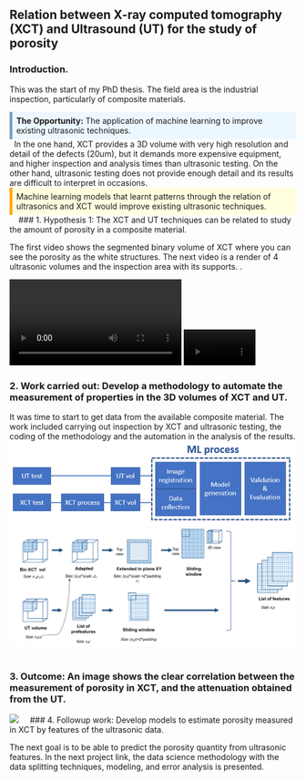 ## Relation between X-ray computed tomography (XCT) and Ultrasound (UT) for the study of porosity

<!-- **Relation between X-ray computed tomography (XCT) and Ultrasound (UT) for the study of porosity:**  -->
### Introduction. 
This was the start of my PhD thesis. The field area is the industrial inspection, particularly of composite materials.


<div style="background-color: #EDF7FF; border-color: #7C9DBF; border-left: 5px solid #7C9DBF; padding: 0.5em;">    <strong>The Opportunity:</strong> The application of machine learning to improve existing ultrasonic techniques.
</div>
&nbsp;
In the one hand, XCT provides a 3D volume with very high resolution and detail of the defects (20um), but it demands more expensive equipment, and higher inspection and  analysis times than ultrasonic testing. On the other hand, ultrasonic testing does not provide enough detail and its results are difficult to interpret in occasions.

<div style="background-color: LightYellow; border-color: LightYellow; border-left: 5px solid Orange; padding: 0.5em;"> Machine learning models that learnt patterns through the relation of ultrasonics and XCT would improve existing ultrasonic techniques.
</div>
&nbsp
&nbsp;
### 1. Hypothesis 1: The XCT and UT techniques can be related to study the amount of porosity in a composite material.

The first video shows the segmented binary volume of XCT where you can see the porosity as the white structures. The next video is a render of 4 ultrasonic volumes and the inspection area with its supports. .

<!-- <video src="images/P1_imgs/mini_video ultrasonidos_confondo.mp4"
       controls="controls"
       style="max-width: 530px;">
</video>
<video src="images/P1_imgs/c4_rendered.mp4"
       controls="controls"
       style="max-width: 530px;">
</video> -->
<!-- X-ray computed tomography (XCT)  |  Ultrasounds (UT) -->

<video src="images/P1_imgs/mini_video ultrasonidos_confondo.mp4" controls="controls" style="width: 60%;"> </video> <video src="images/P1_imgs/c4_rendered.mp4" controls="controls" style="width: 25%;"> </video>
<br/>
### 2. Work carried out: Develop a methodology to automate the measurement of properties in the 3D volumes of XCT and UT.

It was time to start to get data from the available composite material. The work included carrying out inspection by XCT and ultrasonic testing, the coding of the methodology and the automation in the analysis of the results.
<img src="images/P1_imgs/Methodology_layout.png?raw=true"/>
<img src="images/P1_imgs/Props_process.png?raw=true"/>
&nbsp;
&nbsp;
### 3. Outcome: An image shows the clear correlation between the measurement of porosity in XCT, and the attenuation obtained from the UT.

<img src="images/P1_imgs/img_different_window.png?raw=true"/>
&nbsp;
&nbsp;
### 4. Followup work: Develop models to estimate porosity measured in XCT by features of the ultrasonic data.

The next goal is to be able to predict the porosity quantity from ultrasonic features. In the next project link, the data science methodology with the data splitting techniques, modeling, and error analysis is presented. 
